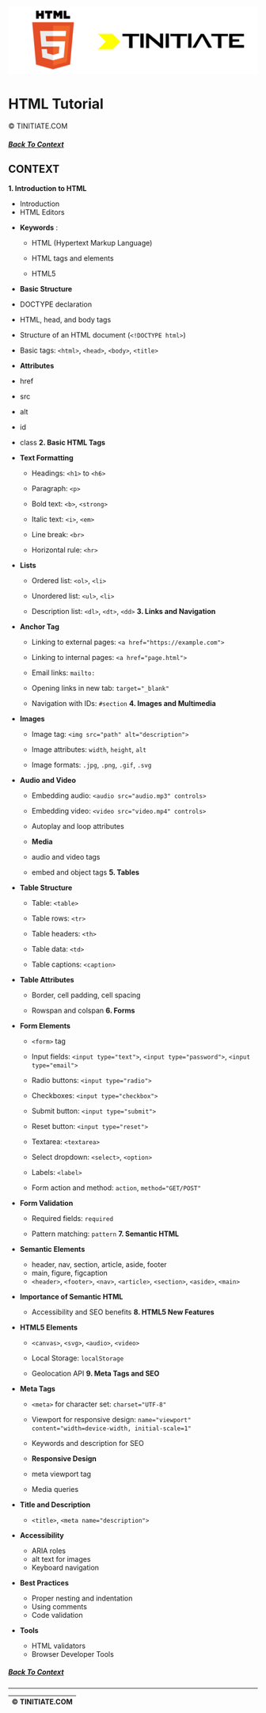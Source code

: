 ![HTML Tinitiate Image](html_tinitiate.png)

# HTML Tutorial
&copy; TINITIATE.COM

##### [Back To Context](./README.md)

## CONTEXT
**1. Introduction to HTML**  
* Introduction
* HTML Editors

- **Keywords** :
  - HTML (Hypertext Markup Language)

  - HTML tags and elements

  - HTML5
 - **Basic Structure**
  - DOCTYPE declaration
  - HTML, head, and body tags
  - Structure of an HTML document (`<!DOCTYPE html>`)
 
  - Basic tags: `<html>`, `<head>`, `<body>`, `<title>`
  - **Attributes**
  - href
  - src
  - alt
  - id
  - class
**2. Basic HTML Tags**  
- **Text Formatting**  
  - Headings: `<h1>` to `<h6>`
 
  - Paragraph: `<p>`
 
  - Bold text: `<b>`, `<strong>`
 
  - Italic text: `<i>`, `<em>`
 
  - Line break: `<br>`
 
  - Horizontal rule: `<hr>`
 
- **Lists**  
  - Ordered list: `<ol>`, `<li>`
 
  - Unordered list: `<ul>`, `<li>`
 
  - Description list: `<dl>`, `<dt>`, `<dd>`
**3. Links and Navigation**  
- **Anchor Tag**  
  - Linking to external pages: `<a href="https://example.com">`
 
  - Linking to internal pages: `<a href="page.html">`
 
  - Email links: `mailto:`
 
  - Opening links in new tab: `target="_blank"`
 
  - Navigation with IDs: `#section`
**4. Images and Multimedia**  
- **Images**  
  - Image tag: `<img src="path" alt="description">`
 
  - Image attributes: `width`, `height`, `alt`
 
  - Image formats: `.jpg`, `.png`, `.gif`, `.svg`
 
- **Audio and Video**  
  - Embedding audio: `<audio src="audio.mp3" controls>`
 
  - Embedding video: `<video src="video.mp4" controls>`

  - Autoplay and loop attributes
  - **Media**
  - audio and video tags
  - embed and object tags
**5. Tables**  
- **Table Structure**  
  - Table: `<table>`
 
  - Table rows: `<tr>`
 
  - Table headers: `<th>`
 
  - Table data: `<td>`
 
  - Table captions: `<caption>`
 
- **Table Attributes** 
  - Border, cell padding, cell spacing

  - Rowspan and colspan
**6. Forms**  
- **Form Elements**  
  - `<form>` tag
 
  - Input fields: `<input type="text">`, `<input type="password">`, `<input type="email">`
 
  - Radio buttons: `<input type="radio">`
 
  - Checkboxes: `<input type="checkbox">`
 
  - Submit button: `<input type="submit">`
 
  - Reset button: `<input type="reset">`
 
  - Textarea: `<textarea>`
 
  - Select dropdown: `<select>`, `<option>`
 
  - Labels: `<label>`
 
  - Form action and method: `action`, `method="GET/POST"`
 
- **Form Validation**  
  - Required fields: `required`
 
  - Pattern matching: `pattern`
**7. Semantic HTML**  
- **Semantic Elements**  
  - header, nav, section, article, aside, footer
  - main, figure, figcaption
  - `<header>`, `<footer>`, `<nav>`, `<article>`, `<section>`, `<aside>`, `<main>`
 
- **Importance of Semantic HTML** 
  - Accessibility and SEO benefits
**8. HTML5 New Features**  
- **HTML5 Elements**  
  - `<canvas>`, `<svg>`, `<audio>`, `<video>`
 
  - Local Storage: `localStorage`

  - Geolocation API
**9. Meta Tags and SEO**  
- **Meta Tags**  
  - `<meta>` for character set: `charset="UTF-8"`
 
  - Viewport for responsive design: `name="viewport" content="width=device-width, initial-scale=1"`

  - Keywords and description for SEO
 
  - **Responsive Design**
  - meta viewport tag
  - Media queries
- **Title and Description**  
  - `<title>`, `<meta name="description">`
- **Accessibility**
  - ARIA roles
  - alt text for images
  - Keyboard navigation
- **Best Practices**
  - Proper nesting and indentation
  - Using comments
  - Code validation

- **Tools**
  - HTML validators
  - Browser Developer Tools

##### [Back To Context](./README.md)
***
| &copy; TINITIATE.COM |
|----------------------|